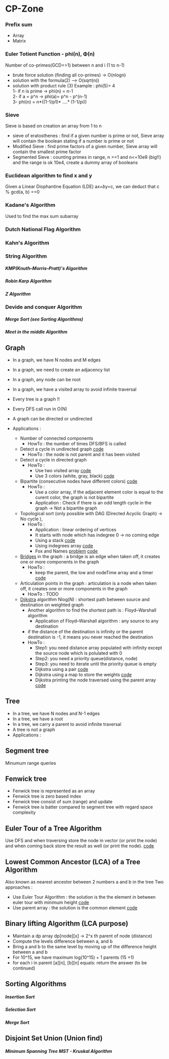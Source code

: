# CP-Zone

### Prefix sum
  
  - Array
  - Matrix

### Euler Totient Function - phi(n), Φ(n)
  
  Number of co-primes(GCD==1) between n and i (1 to n-1)
  - brute force solution (finding all co-primes) -> O(nlogn)  
  - solution with the formula(2) --> O(sqrt(n)) 
  - solution with product rule (3)
  Example : phi(5)= 4  
  1- if n is prime -> phi(n) = n-1  
  2- if a = p^n -> phi(a)= p^n - p^(n-1)  
  3- phi(n) = n*((1-1/p1)* ....* (1-1/pi))  

### Sieve

Sieve is based on creation an array from 1 to n
  - sieve of eratosthenes : find if a given number is prime or not, Sieve array will contain the boolean stating if a number is prime or not  
  - Modified Sieve : find prime factors of a given number, Sieve array will contain the smallest prime factor
  - Segmented Sieve : counting primes in range, n >=1 and n<=10e9 (big!!) and the range is ok 10e4, create a dummy array of booleans

### Euclidean algorithm to find x and y

Given a Linear Diophantine Equation (LDE) a*x+b*y=c, we can deduct that c % gcd(a, b) ==0

### Kadane's Algorithm

Used to find the max sum subarray

### Dutch National Flag Algorithm 

### Kahn's Algorithm

### String Algorithm

##### KMP(Knuth–Morris–Pratt)'s  Algorithm
##### Robin Karp Algorithm
##### Z Algorithm

### Devide and conquer Algorithm

##### Merge Sort (see Sorting Algorithms)
##### Meet in the middle Algorithm

## Graph

- In a graph, we have N nodes and M edges 
- In a graph, we need to create an adjacency list
- In a graph, any node can be root  
- In a graph, we have a visited array to avoid infinite traversal
- Every tree is a graph !!
- Every DFS call run in O(N)
- A graph can be directed or undirected
- Applications :

    - Number of connected components 
      - HowTo : the number of times DFS/BFS is called
    - Detect a cycle in undirected graph [code](https://github.com/fkalisa/CP-Zone/blob/master/graph-and-tree/cycleInUndirectedGraph.cpp) 
      - HowTo : the node is not parent and it has been visited  
    - Detect a cycle in directed graph  
      - HowTo :
          - Use two visited array [code](https://github.com/fkalisa/CP-Zone/blob/master/graph-and-tree/cycleInDirectedGraph-withTwoVisitedArrays.cpp)  
          - Use 3 colors (white, gray, black) [code](https://github.com/fkalisa/CP-Zone/blob/master/graph-and-tree/cycleInDirectedGraph.cpp)  
    - Bipartite (consecutive nodes have different colors) [code](https://github.com/fkalisa/CP-Zone/blob/master/graph-and-tree/bipartiteGraph.cpp)  
      - HowTo :
          - Use a color array, if the adjacent element color is equal to the curent color, the graph is not bipartite
          - Application : Check if there is an odd length cycle in the graph -> Not a bipartite graph
    - Topological sort (only possible with DAG (Directed Acyclic Graph) -> No cycle ), 
      - HowTo :
          - Application : linear ordering of vertices  
          - It starts with node which has indegree 0 -> no coming edge
          - Using a stack [code](https://github.com/fkalisa/CP-Zone/blob/master/graph-and-tree/topologicalSort-usingStack.cpp)  
          - Using indegrees array [code](https://github.com/fkalisa/CP-Zone/blob/master/graph-and-tree/topologicalSort-usingIndegreesArray.cpp)  
          - Fox and Names [problem](https://codeforces.com/problemset/problem/510/C) [code](https://github.com/fkalisa/CP-Zone/blob/master/graph-and-tree/FoxAndNames.cpp)  
    - [Bridges](https://github.com/fkalisa/CP-Zone/blob/master/images/bridge.png) in the graph : a bridge is an edge when taken off, it creates one or more components in the graph
      - HowTo :
          - keep the parent, the low and nodeTime array and a timer [code](https://github.com/fkalisa/CP-Zone/blob/master/graph-and-tree/bridge.cpp)  
    - Articulation points in the graph : articulation is a node when taken off, it creates one or more components in the graph
      - HowTo :
            TODO  
    - [Dijkstra](https://github.com/fkalisa/CP-Zone/blob/master/images/dijkstra.png) algorithm Nlog(N) : shortest path between source and destination on weighted graph
      - Another algorithm to find the shortest path is : Floyd–Warshall algorithm 
        - Application of Floyd–Warshall algorithm : any source to any destination
      - if the distance of the destination is infinity or the parent destination is -1, it means you never reached the destination
      - HowTo :
          - Step1: you need distance array populated with infinity except the source node which is polulated with 0
          - Step2: you need a priority queue(distance, node)  
          - Step3: you need to iterate until the priority queue is empty  
          - Dijkstra using a pair [code](https://github.com/fkalisa/CP-Zone/blob/master/graph-and-tree/algorithm-dijkstra-1.cpp)  
          - Dijkstra using a map to store the weights [code](https://github.com/fkalisa/CP-Zone/blob/master/graph-and-tree/algorithm-dijkstra-2.cpp)  
          - Dijkstra printing the node traversed using the parent array [code](https://github.com/fkalisa/CP-Zone/blob/master/graph-and-tree/algorithm-dijkstra-3-20C.cpp)  

        
          

## Tree 
- In a tree, we have N nodes and N-1 edges  
- In a tree, we have a root
- In a tree, we carry a parent to avoid infinite traversal  
- A tree is not a graph
- Applications :


## Segment tree 
Minumum range queries

## Fenwick tree

- Fenwick tree is represented as an array  
- Fenwick tree is zero based index  
- Fenwick tree consist of sum (range) and update  
- Fenwick tree is batter compared to segment tree with regard space complexity  

## Euler Tour of a Tree Algorithm 

Use DFS and when traversing store the node in vector (or print the node) and when coming back store the result as well (or print the node).
[code](https://github.com/fkalisa/CP-Zone/blob/master/graph-and-tree/eulerTour.cpp) 

## Lowest Common Ancestor (LCA) of a Tree Algorithm

Also known as nearest ancestor between 2 numbers a and b in the tree 
Two approaches :  
- Use Euler Tour Algorithm : the solution is the the element in between euler tour with minimum height [code](https://github.com/fkalisa/CP-Zone/blob/master/graph-and-tree/algorithm-LowestCommonAncestorWithEulerTour.cpp)   
- Use parent array : the solution is the common element [code](https://github.com/fkalisa/CP-Zone/blob/master/graph-and-tree/algorithm-LowestCommonAncestor.cpp) 

## Binary lifting Algorithm (LCA purpose)

- Maintain a dp array dp[node][x] -> 2^x th parent of node (distance)  
- Compute the levels difference between a, and b  
- Bring a and b to the same level by moving up of the difference height between a and b
- For 10^15, we have maximum log(10^15) + 1 parents (15 +1)
- for each i in parent
  [a][n], [b][n] equals:  return the answer
  (to be continued)

## Sorting Algorithms

##### Insertion Sort

##### Selection Sort

##### Merge Sort

## Disjoint Set Union (Union find)

##### Minimum Spanning Tree MST - Kruskal Algorithm




